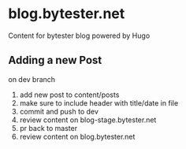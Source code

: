 # blog.bytester.net
Content for bytester blog powered by Hugo

## Adding a new Post
on dev branch
1. add new post to content/posts
1. make sure to include header with title/date in file
1. commit and push to dev
1. review content on blog-stage.bytester.net
1. pr back to master
1. review content on blog.bytester.net

